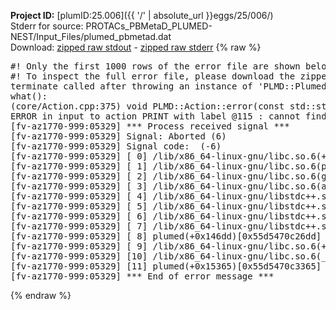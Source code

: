 **Project ID:** [plumID:25.006]({{ '/' | absolute_url }}eggs/25/006/)  
Stderr for source:  PROTACs_PBMetaD_PLUMED-NEST/Input_Files/plumed_pbmetad.dat   
Download: [zipped raw stdout](plumed_pbmetad.dat.plumed.stdout.txt.zip) - [zipped raw stderr](plumed_pbmetad.dat.plumed.stderr.txt.zip) 
{% raw %}
<pre>
#! Only the first 1000 rows of the error file are shown below
#! To inspect the full error file, please download the zipped raw stderr file above
terminate called after throwing an instance of 'PLMD::Plumed::ExceptionError'
what():
(core/Action.cpp:375) void PLMD::Action::error(const std::string&) const
ERROR in input to action PRINT with label @115 : cannot find action named energy (hint! the actions with value in this ActionSet are: timestep kBT posx posy posz Masses Charges Box driver tbut s_vhl n_vhl ph_brd4 ph_vhl S_5ring_brd4 N_ring_brd4 N_5ring_brd4 linker d_tbut_ph_brd4 d_tbut_S_5ring_brd4 d_tbut_N_ring_brd4 d_tbut_N_5ring_brd4 d_ph_brd4_linker d_ph_vhl_linker d_ph_brd4_ph_vhl d_ph_vhl_S_5ring_brd4 d_ph_vhl_N_ring_brd4 d_ph_vhl_N_5ring_brd4 d_s_vhl_ph_brd4 d_s_S_5ring_brd4 d_s_N_ring_brd4 d_s_N_5ring_brd4 d_n_vhl_ph_brd4 d_n_vhl_S_5ring_brd4 d_n_vhl_N_ring_brd4 d_n_vhl_N_5ring_brd4 rgyr t_brd4_1 t_brd4_2 t_brd4_3 t_brd4_4 t_brd4_5 t_brd4_6 t_brd4_7 t_linker_1 t_linker_2 t_linker_3 t_linker_4 t_linker_5 t_linker_6 t_linker_7 t_linker_8 t_linker_9 t_vhl_1 t_vhl_2 t_vhl_3 t_vhl_4 t_vhl_5 t_vhl_6 t_vhl_7 t_vhl_8 t_vhl_9 t_vhl_10 t_vhl_11 t_vhl_12 t_vhl_13 pbmetad )
[fv-az1770-999:05329] *** Process received signal ***
[fv-az1770-999:05329] Signal: Aborted (6)
[fv-az1770-999:05329] Signal code:  (-6)
[fv-az1770-999:05329] [ 0] /lib/x86_64-linux-gnu/libc.so.6(+0x45330)[0x7f1e57845330]
[fv-az1770-999:05329] [ 1] /lib/x86_64-linux-gnu/libc.so.6(pthread_kill+0x11c)[0x7f1e5789eb2c]
[fv-az1770-999:05329] [ 2] /lib/x86_64-linux-gnu/libc.so.6(gsignal+0x1e)[0x7f1e5784527e]
[fv-az1770-999:05329] [ 3] /lib/x86_64-linux-gnu/libc.so.6(abort+0xdf)[0x7f1e578288ff]
[fv-az1770-999:05329] [ 4] /lib/x86_64-linux-gnu/libstdc++.so.6(+0xa5ff5)[0x7f1e57ca5ff5]
[fv-az1770-999:05329] [ 5] /lib/x86_64-linux-gnu/libstdc++.so.6(+0xbb0da)[0x7f1e57cbb0da]
[fv-az1770-999:05329] [ 6] /lib/x86_64-linux-gnu/libstdc++.so.6(_ZSt10unexpectedv+0x0)[0x7f1e57ca5a55]
[fv-az1770-999:05329] [ 7] /lib/x86_64-linux-gnu/libstdc++.so.6(+0xa5a6f)[0x7f1e57ca5a6f]
[fv-az1770-999:05329] [ 8] plumed(+0x146dd)[0x55d5470c26dd]
[fv-az1770-999:05329] [ 9] /lib/x86_64-linux-gnu/libc.so.6(+0x2a1ca)[0x7f1e5782a1ca]
[fv-az1770-999:05329] [10] /lib/x86_64-linux-gnu/libc.so.6(__libc_start_main+0x8b)[0x7f1e5782a28b]
[fv-az1770-999:05329] [11] plumed(+0x15365)[0x55d5470c3365]
[fv-az1770-999:05329] *** End of error message ***
</pre>
{% endraw %}
